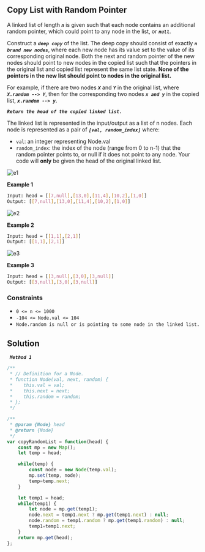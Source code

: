 
##   Copy List with Random Pointer

A linked list of length ***```n```*** is given such that each node contains an additional random pointer, which could point to any node in the list, or  ***```null```***.

Construct a  ***```deep copy```*** of the list. The deep copy should consist of exactly  ***```n brand new nodes```***, where each new node has its value set to the value of its corresponding original node. Both the next and random pointer of the new nodes should point to new nodes in the copied list such that the pointers in the original list and copied list represent the same list state. **None of the pointers in the new list should point to nodes in the original list.**

For example, if there are two nodes  ***```X```*** and  ***```Y```*** in the original list, where  ***```X.random --> Y```***, then for the corresponding two nodes  ***```x and y```*** in the copied list, ***```x.random --> y```***.

***```Return the head of the copied linked list.```***

The linked list is represented in the input/output as a list of n nodes. Each node is represented as a pair of ***```[val, random_index]```*** where:

- ```val```: an integer representing Node.val
- ```random_index```: the index of the node (range from 0 to n-1) that the random pointer points to, or null if it does not point to any node.
Your code will **only** be given the head of the original linked list.

 


 


 


![e1](https://user-images.githubusercontent.com/118065908/234943931-84300ccb-c015-4fc4-8986-91881a315e4d.png)


**Example 1**
```bash
Input: head = [[7,null],[13,0],[11,4],[10,2],[1,0]]
Output: [[7,null],[13,0],[11,4],[10,2],[1,0]]
```
![e2](https://user-images.githubusercontent.com/118065908/234943951-a3b8e28e-3166-40a3-a0f0-a1981c17a8ec.png)

**Example 2**
```bash
Input: head = [[1,1],[2,1]]
Output: [[1,1],[2,1]]
```
![e3](https://user-images.githubusercontent.com/118065908/234943969-5135941e-601d-4564-a588-a586dd1415aa.png)

**Example 3**
```bash
Input: head = [[3,null],[3,0],[3,null]]
Output: [[3,null],[3,0],[3,null]]
```

### Constraints

- ```0 <= n <= 1000```
- ```-104 <= Node.val <= 104```
- ```Node.random is null or is pointing to some node in the linked list.```


## Solution

***```  Method 1 ```***
```javascript
/**
 * // Definition for a Node.
 * function Node(val, next, random) {
 *    this.val = val;
 *    this.next = next;
 *    this.random = random;
 * };
 */

/**
 * @param {Node} head
 * @return {Node}
 */
var copyRandomList = function(head) {
    const mp = new Map();
    let temp = head;

    while(temp) {
        const node = new Node(temp.val);
        mp.set(temp, node);
        temp=temp.next;
    }

    let temp1 = head;
    while(temp1) {
        let node = mp.get(temp1);
        node.next = temp1.next ? mp.get(temp1.next) : null;
        node.random = temp1.random ? mp.get(temp1.random) : null;
        temp1=temp1.next;
    }
    return mp.get(head);
};
```

